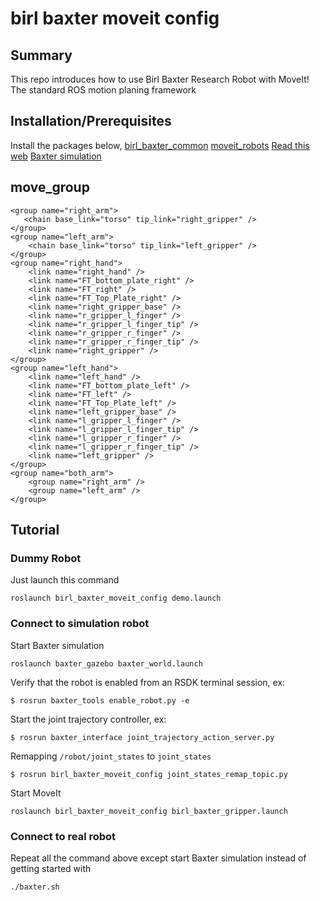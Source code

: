 #  birl baxter moveit config 
## Summary
This repo introduces how to use Birl Baxter Research Robot with MoveIt! The standard ROS motion planing framework

##  Installation/Prerequisites
Install the packages below,
[birl_baxter_common](https://github.com/birlrobotics/birl_baxter_common.git)
[moveit_robots](https://github.com/ros-planning/moveit_robots.git)
 [Read this web](http://sdk.rethinkrobotics.com/wiki/MoveIt_Tutorial)
 [Baxter simulation](http://sdk.rethinkrobotics.com/wiki/Baxter_Simulator)


##  move_group
    <group name="right_arm">
       <chain base_link="torso" tip_link="right_gripper" />
    </group>
    <group name="left_arm">
        <chain base_link="torso" tip_link="left_gripper" />
    </group>
    <group name="right_hand">
        <link name="right_hand" />
        <link name="FT_bottom_plate_right" />
        <link name="FT_right" />
        <link name="FT_Top_Plate_right" />
        <link name="right_gripper_base" />
        <link name="r_gripper_l_finger" />
        <link name="r_gripper_l_finger_tip" />
        <link name="r_gripper_r_finger" />
        <link name="r_gripper_r_finger_tip" />
        <link name="right_gripper" />
    </group>
    <group name="left_hand">
        <link name="left_hand" />
        <link name="FT_bottom_plate_left" />
        <link name="FT_left" />
        <link name="FT_Top_Plate_left" />
        <link name="left_gripper_base" />
        <link name="l_gripper_l_finger" />
        <link name="l_gripper_l_finger_tip" />
        <link name="l_gripper_r_finger" />
        <link name="l_gripper_r_finger_tip" />
        <link name="left_gripper" />
    </group>
    <group name="both_arm">
        <group name="right_arm" />
        <group name="left_arm" />
    </group>


## Tutorial
### Dummy Robot
Just launch this command

    roslaunch birl_baxter_moveit_config demo.launch
### Connect to simulation robot
Start Baxter simulation

    roslaunch baxter_gazebo baxter_world.launch


Verify that the robot is enabled from an RSDK terminal session, ex: 

    $ rosrun baxter_tools enable_robot.py -e
Start the joint trajectory controller, ex: 
 

    $ rosrun baxter_interface joint_trajectory_action_server.py
 Remapping `/robot/joint_states` to  `joint_states`

    $ rosrun birl_baxter_moveit_config joint_states_remap_topic.py
   
   Start MoveIt
   
    roslaunch birl_baxter_moveit_config birl_baxter_gripper.launch

   
### Connect to real robot 
Repeat all the command above except start Baxter simulation instead of getting started with

    ./baxter.sh

